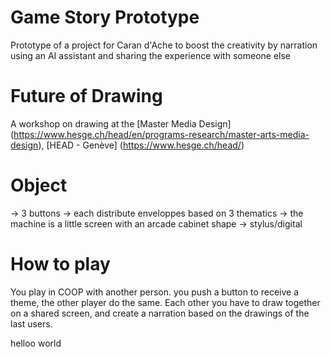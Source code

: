 # Game Story Prototype
Prototype of a project for Caran d'Ache to boost the creativity by narration using an AI assistant and sharing the experience with someone else

# Future of Drawing
A workshop on drawing at the [Master Media Design] (https://www.hesge.ch/head/en/programs-research/master-arts-media-design), [HEAD - Genève] (https://www.hesge.ch/head/)

# Object
-> 3 buttons
-> each distribute enveloppes based on 3 thematics
-> the machine is a little screen with an arcade cabinet shape
-> stylus/digital

# How to play
You play in COOP with another person. you push a button to receive a theme, the other player do the same. 
Each other you have to draw together on a shared screen, and create a narration based on the drawings of the last users.

helloo world